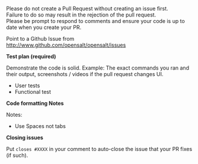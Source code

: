 Please do not create a Pull Request without creating an issue first.  
Failure to do so may result in the rejection of the pull request.  
Please be prompt to respond to comments and ensure your code is up to date when you create your PR.

<!-- You can skip this if you're fixing a typo or adding an app to the Showcase. -->

Point to a Github Issue from http://www.github.com/opensalt/opensalt/issues

<!-- Example: When "Adding a function to do X", explain why it is necessary to have a way to do X. -->

**Test plan (required)**

Demonstrate the code is solid. Example: The exact commands you ran and their output, screenshots / videos if the pull request changes UI.
- User tests
- Functional test

<!-- Make sure tests pass on Codeception. -->

**Code formatting Notes**

Notes:
- Use Spaces not tabs
<!-- See the simple style guide. -->

**Closing issues**

Put `closes #XXXX` in your comment to auto-close the issue that your PR fixes (if such).
